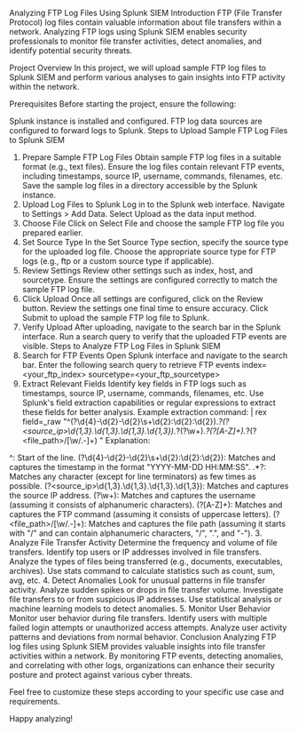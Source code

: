 Analyzing FTP Log Files Using Splunk SIEM
Introduction
FTP (File Transfer Protocol) log files contain valuable information about file transfers within a network. Analyzing FTP logs using Splunk SIEM enables security professionals to monitor file transfer activities, detect anomalies, and identify potential security threats.

Project Overview
In this project, we will upload sample FTP log files to Splunk SIEM and perform various analyses to gain insights into FTP activity within the network.

Prerequisites
Before starting the project, ensure the following:

Splunk instance is installed and configured.
FTP log data sources are configured to forward logs to Splunk.
Steps to Upload Sample FTP Log Files to Splunk SIEM
1. Prepare Sample FTP Log Files
Obtain sample FTP log files in a suitable format (e.g., text files).
Ensure the log files contain relevant FTP events, including timestamps, source IP, username, commands, filenames, etc.
Save the sample log files in a directory accessible by the Splunk instance.
2. Upload Log Files to Splunk
Log in to the Splunk web interface.
Navigate to Settings > Add Data.
Select Upload as the data input method.
3. Choose File
Click on Select File and choose the sample FTP log file you prepared earlier.
4. Set Source Type
In the Set Source Type section, specify the source type for the uploaded log file.
Choose the appropriate source type for FTP logs (e.g., ftp or a custom source type if applicable).
5. Review Settings
Review other settings such as index, host, and sourcetype.
Ensure the settings are configured correctly to match the sample FTP log file.
6. Click Upload
Once all settings are configured, click on the Review button.
Review the settings one final time to ensure accuracy.
Click Submit to upload the sample FTP log file to Splunk.
7. Verify Upload
After uploading, navigate to the search bar in the Splunk interface.
Run a search query to verify that the uploaded FTP events are visible.
Steps to Analyze FTP Log Files in Splunk SIEM
1. Search for FTP Events
Open Splunk interface and navigate to the search bar.
Enter the following search query to retrieve FTP events
index=<your_ftp_index> sourcetype=<your_ftp_sourcetype>
2. Extract Relevant Fields
Identify key fields in FTP logs such as timestamps, source IP, username, commands, filenames, etc.
Use Splunk's field extraction capabilities or regular expressions to extract these fields for better analysis.
Example extraction command:
| rex field=_raw "^(?<timestamp>\d{4}-\d{2}-\d{2}\s+\d{2}:\d{2}:\d{2}).*?(?<source_ip>\d{1,3}\.\d{1,3}\.\d{1,3}\.\d{1,3}).*?(?<username>\w+).*?(?<command>[A-Z]+).*?(?<file_path>\/[\w\/.-]+)
"
Explanation:

^: Start of the line.
(?<timestamp>\d{4}-\d{2}-\d{2}\s+\d{2}:\d{2}:\d{2}): Matches and captures the timestamp in the format "YYYY-MM-DD HH:MM:SS".
.*?: Matches any character (except for line terminators) as few times as possible.
(?<source_ip>\d{1,3}\.\d{1,3}\.\d{1,3}\.\d{1,3}): Matches and captures the source IP address.
(?<username>\w+): Matches and captures the username (assuming it consists of alphanumeric characters).
(?<command>[A-Z]+): Matches and captures the FTP command (assuming it consists of uppercase letters).
(?<file_path>\/[\w\/.-]+): Matches and captures the file path (assuming it starts with "/" and can contain alphanumeric characters, "/", ".", and "-").
3. Analyze File Transfer Activity
Determine the frequency and volume of file transfers.
Identify top users or IP addresses involved in file transfers.
Analyze the types of files being transferred (e.g., documents, executables, archives).
Use stats command to calculate statistics such as count, sum, avg, etc.
4. Detect Anomalies
Look for unusual patterns in file transfer activity.
Analyze sudden spikes or drops in file transfer volume.
Investigate file transfers to or from suspicious IP addresses.
Use statistical analysis or machine learning models to detect anomalies.
5. Monitor User Behavior
Monitor user behavior during file transfers.
Identify users with multiple failed login attempts or unauthorized access attempts.
Analyze user activity patterns and deviations from normal behavior.
Conclusion
Analyzing FTP log files using Splunk SIEM provides valuable insights into file transfer activities within a network. By monitoring FTP events, detecting anomalies, and correlating with other logs, organizations can enhance their security posture and protect against various cyber threats.

Feel free to customize these steps according to your specific use case and requirements.

Happy analyzing!
